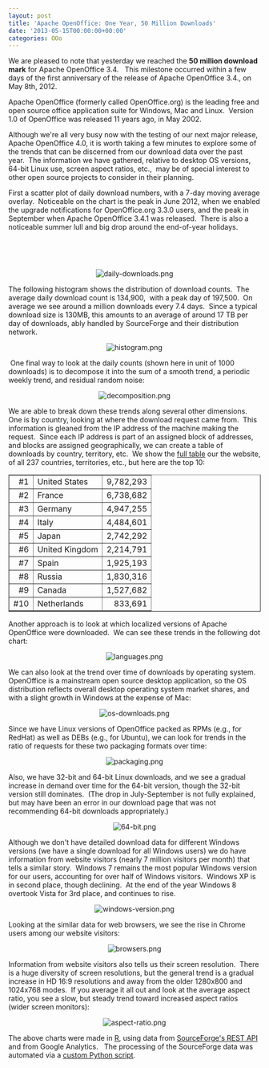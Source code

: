 ```yaml
---
layout: post
title: 'Apache OpenOffice: One Year, 50 Million Downloads'
date: '2013-05-15T00:00:00+00:00'
categories: OOo
---
```

<p>We are pleased to note that yesterday we reached the <b>50 million download mark</b> for Apache OpenOffice 3.4. &nbsp; This milestone occurred within a few days of the first anniversary of the release of Apache OpenOffice 3.4., on May 8th, 2012.&nbsp; <br /></p> 
  <p>Apache OpenOffice (formerly called OpenOffice.org) is the leading free and open source office application suite for Windows, Mac and Linux.&nbsp; Version 1.0 of OpenOffice was released 11 years ago, in May 2002.<br /></p> 
  <p>Although we're all very busy now with the testing of our next major release, Apache OpenOffice 4.0, it is worth taking a few minutes to explore some of the trends that can be discerned from our download data over the past year.&nbsp; The information we have gathered, relative to desktop OS versions, 64-bit Linux use, screen aspect ratios, etc.,&nbsp; may be of special interest to other open source projects to consider in their 
planning. <br /></p> 
  <p> </p> 
  <p>First a scatter plot of daily download numbers, with a 7-day moving average overlay.&nbsp; Noticeable on the chart is the peak in June 2012, when we enabled the upgrade notifications for OpenOffice.org 3.3.0 users, and the peak in September when Apache OpenOffice 3.4.1 was released.&nbsp; There is also a noticeable summer lull and big drop around the end-of-year holidays.<br /></p> 
  <p><br /></p> 
  <p><br /></p> 
  <p align="center"> <img src="https://blogs.apache.org/OOo/mediaresource/a75fe8ac-6a4d-4bb0-8e55-d02fbbfa9601" alt="daily-downloads.png" /></p> 
  <p> </p> 
  <p align="left"> </p> 
  <p>The following histogram shows the distribution of download counts.&nbsp; The average daily download count is 134,900,&nbsp; with a peak day of 197,500.&nbsp; On average we see around a million downloads every 7.4 days.&nbsp; Since a typical download size is 
130MB, this amounts to an average of around 17 TB per day of downloads, 
ably handled by SourceForge and their distribution network. <br /></p> 
  <p> </p> 
  <p> </p> 
  <p align="center"><img src="https://blogs.apache.org/OOo/mediaresource/d21b73ef-9d0e-4a57-be4f-648552ab1182" alt="histogram.png" /></p> 
  <p> </p> 
  <p align="left"> </p> 
  <p>&nbsp;One final way to look at the daily counts (shown here in unit of 1000 downloads) is to decompose it into the sum of a smooth trend, a periodic weekly trend, and residual random noise:<br /></p> 
  <p> </p> 
  <p> </p> 
  <p align="center"><img src="https://blogs.apache.org/OOo/mediaresource/2d9ef56a-0d28-44fe-88b7-d26556c55193" alt="decomposition.png" /></p> 
  <p align="left"> </p> 
  <p>We are able to break down these trends along several other dimensions.&nbsp; One is by country, looking at where the download request came from.&nbsp; This information is gleaned from the IP address of the machine making the request.&nbsp; Since each IP address is part of an assigned block of addresses, and blocks are assigned geographically, we can create a table of downloads by country, territory, etc.&nbsp; We show the <a href="http://www.openoffice.org/stats/countries.html">full table</a> our the website, of all 237 countries, territories, etc., but here are the top 10:</p> 
  <p> </p> 
  <p> </p> 
  <p align="center"> </p> 
  <p> </p> 
  <table border="1" align="center"> 
    <tbody> 
      <tr> 
        <td align="right">#1</td> 
        <td>United States</td> 
        <td align="right">9,782,293</td> 
      </tr> 
      <tr> 
        <td align="right">#2</td> 
        <td>France</td> 
        <td align="right">6,738,682</td> 
      </tr> 
      <tr> 
        <td align="right">#3</td> 
        <td>Germany</td> 
        <td align="center">4,947,255</td> 
      </tr> 
      <tr> 
        <td align="right">#4</td> 
        <td>Italy</td> 
        <td align="right">4,484,601</td> 
      </tr> 
      <tr> 
        <td align="right">#5</td> 
        <td>Japan</td> 
        <td align="right">2,742,292</td> 
      </tr> 
      <tr> 
        <td align="right">#6</td> 
        <td>United Kingdom</td> 
        <td align="right">2,214,791</td> 
      </tr> 
      <tr> 
        <td align="right">#7</td> 
        <td>Spain</td> 
        <td align="right">1,925,193</td> 
      </tr> 
      <tr> 
        <td align="right">#8</td> 
        <td>Russia</td> 
        <td align="right">1,830,316</td> 
      </tr> 
      <tr> 
        <td align="right">#9</td> 
        <td>Canada</td> 
        <td align="right">1,527,682</td> 
      </tr> 
      <tr> 
        <td align="right">#10</td> 
        <td>Netherlands</td> 
        <td align="right">833,691</td> 
      </tr> 
    </tbody> 
  </table> 
  <p> </p> 
  <p> </p> 
  <p> </p> 
  <p>Another approach is to look at which localized versions of Apache OpenOffice were downloaded.&nbsp; We can see these trends in the following dot chart:</p> 
  <p> </p> 
  <p> </p> 
  <p align="center"><img src="https://blogs.apache.org/OOo/mediaresource/0a472c36-6a5a-43f2-b8b5-3aeb80581ae7" alt="languages.png" /></p> 
  <p>We can also look at the trend over time of downloads by operating system.&nbsp;&nbsp; OpenOffice is a mainstream open source desktop application, so the OS distribution reflects overall desktop operating system market shares, and with a slight growth in Windows at the expense of Mac:<br /></p> 
  <p align="center"><img src="https://blogs.apache.org/OOo/mediaresource/690f6d03-d666-4003-b1b2-8e44331e2511" alt="os-downloads.png" /></p> 
  <p>Since we have Linux versions of OpenOffice packed as RPMs (e.g., for RedHat) as well as DEBs (e.g., for Ubuntu), we can look for trends in the ratio of requests for these two packaging formats over time:<br /></p> 
  <p align="center"> <img alt="packaging.png" src="https://blogs.apache.org/OOo/mediaresource/d014552a-6517-489a-a5c4-bebff546640f" /></p> 
  <p> </p> 
  <p>Also, we have 32-bit and 64-bit Linux downloads, and we see a gradual increase in demand over time for the 64-bit version, though the 32-bit version still dominates.&nbsp; (The drop in July-September is not fully explained, but may have been an error in our download page that was not recommending 64-bit downloads appropriately.)<br /></p> 
  <p align="center"> <img src="https://blogs.apache.org/OOo/mediaresource/5f86ed31-5b4a-450c-94e3-15afc18834a8" alt="64-bit.png" /></p> 
  <p> </p> 
  <p>Although we don't have detailed download data for different Windows versions (we have a single download for all Windows users) we do have information from website visitors (nearly 7 million visitors per month) that tells a similar story.&nbsp; Windows 7 remains the most popular Windows version for our users, accounting for over half of Windows visitors.&nbsp; Windows XP is in second place, though declining.&nbsp; At the end of the year Windows 8 overtook Vista for 3rd place, and continues to rise.<br /></p> 
  <p> </p> 
  <p align="center"><img alt="windows-version.png" src="https://blogs.apache.org/OOo/mediaresource/4c0faac4-4190-49fd-a33b-5d3b55e7a12b" /></p> 
  <p>Looking at the similar data for web browsers, we see the rise in Chrome users among our website visitors:<br /></p> 
  <p align="center"><img src="https://blogs.apache.org/OOo/mediaresource/f688dc39-bbd6-48c8-aafc-9b525a7b70e5" alt="browsers.png" /></p> 
  <p> </p> 
  <p>Information from website visitors also tells us their screen resolution.&nbsp; There is a huge diversity of screen resolutions, but the general trend is a gradual increase in HD 16:9 resolutions and away from the older 1280x800 and 1024x768 modes.&nbsp; If you average it all out and look at the average aspect ratio, you see a slow, but steady trend toward increased aspect ratios (wider screen monitors):</p> 
  <p> </p> 
  <p align="center"> <img alt="aspect-ratio.png" src="https://blogs.apache.org/OOo/mediaresource/550a68f3-e70f-4fe7-a050-1bc230a3cd15" /></p> 
  <p> </p> 
  <p>The above charts were made in <a href="http://www.r-project.org/">R</a>, using data from <a href="http://sourceforge.net/p/forge/documentation/Download%20Stats%20API/">SourceForge's REST API</a> and from Google Analytics.&nbsp;&nbsp; The processing of the SourceForge data was automated via a <a href="https://svn.apache.org/repos/asf/openoffice/devtools/aoo-stats/detail-by-day.py">custom Python script</a>.<br /></p> 
  <p> </p> 
  <p align="center"><br /></p> 
  <p> </p> 
  <p> </p> 
  <p><br /> </p>
